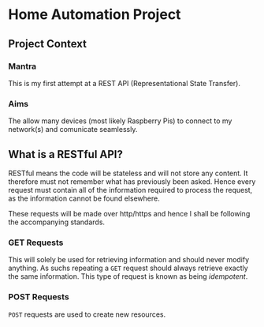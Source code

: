 # Home Automation Project

## Project Context

### Mantra

This is my first attempt at a REST API (Representational State Transfer). 

### Aims

The allow many devices (most likely Raspberry Pis) to connect to my network(s) and comunicate seamlessly. 

## What is a RESTful API?

RESTful means the code will be stateless and will not store any content. It therefore must not remember what has previously been asked. Hence every request must contain all of the information required to process the request, as the information cannot be found elsewhere.

These requests will be made over http/https and hence I shall be following the accompanying standards.

### GET Requests

This will solely be used for retrieving information and should never modify anything. As suchs repeating a `GET` request should always retrieve exactly the same information. This type of request is known as being *idempotent*.

### POST Requests

`POST` requests are used to create new resources.

